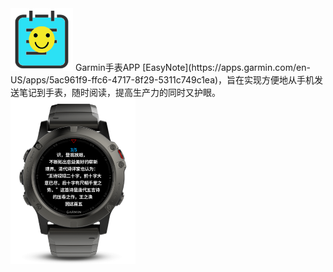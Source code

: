<img src="https://raw.githubusercontent.com/congzhou09/EasyNote/HEAD/snapshot/cover.png" width="100" />
Garmin手表APP [EasyNote](https://apps.garmin.com/en-US/apps/5ac961f9-ffc6-4717-8f29-5311c749c1ea)，旨在实现方便地从手机发送笔记到手表，随时阅读，提高生产力的同时又护眼。
<img src="https://raw.githubusercontent.com/congzhou09/EasyNote/HEAD/snapshot/2.png" width="200" />

